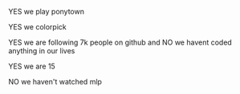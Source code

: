 YES we play ponytown

YES we colorpick

YES we are following 7k people on github and NO we havent coded anything in our lives

YES we are 15

NO we haven't watched mlp
